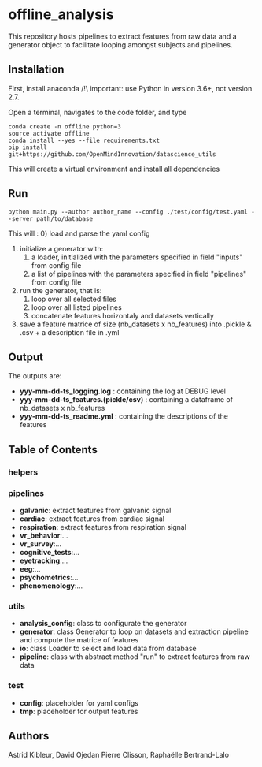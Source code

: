 # offline_analysis
This repository hosts pipelines to extract features from raw data and a 
generator object to facilitate looping amongst subjects and pipelines. 

## Installation
First, install anaconda /!\ important: use Python in version 3.6+, not version 2.7.

Open a terminal, navigates to the code folder, and type

```
conda create -n offline python=3
source activate offline
conda install --yes --file requirements.txt
pip install git+https://github.com/OpenMindInnovation/datascience_utils
```

This will create a virtual environment and install all dependencies

## Run
```
python main.py --author author_name --config ./test/config/test.yaml --server path/to/database
```
This will :
0) load and parse the yaml config 
1) initialize a generator with: 
    1) a loader, initialized with the parameters specified in field "inputs" from config file
    2) a list of pipelines with the parameters specified in field "pipelines" from config file
2) run the generator, that is: 
    1) loop over all selected files
    2) loop over all listed pipelines
    3) concatenate features horizontaly and datasets vertically
3) save a feature matrice of size (nb_datasets x nb_features) into .pickle & .csv + a description file in .yml 

## Output
The outputs are: 
- **yyy-mm-dd-ts_logging.log** : containing the log at DEBUG level 
- **yyy-mm-dd-ts_features.(pickle/csv)** : containing a dataframe of nb_datasets x nb_features
- **yyy-mm-dd-ts_readme.yml** : containing the descriptions of the features 

## Table of Contents 
### helpers
### pipelines
- **galvanic**: extract features from galvanic signal
- **cardiac**: extract features from cardiac signal
- **respiration**: extract features from respiration signal
- **vr_behavior**:...
- **vr_survey**:...
- **cognitive_tests**:...
- **eyetracking**:...
- **eeg**:...
- **psychometrics**:...
- **phenomenology**:...

### utils
- **analysis_config**: class to configurate the generator
- **generator**: class Generator to loop on datasets and extraction pipeline and compute the matrice of features
- **io**: class Loader to select and load data from database 
- **pipeline**: class with abstract method "run" to extract features from raw data

### test
- **config**: placeholder for yaml configs
- **tmp**: placeholder for output features 


## Authors 
Astrid Kibleur, David Ojedan Pierre Clisson, Raphaëlle Bertrand-Lalo


